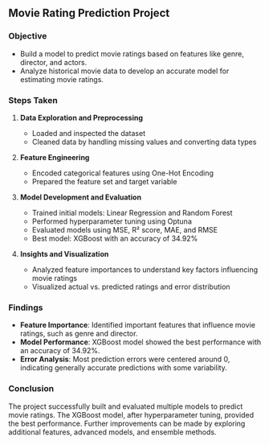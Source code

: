 ## Movie Rating Prediction Project

### Objective
- Build a model to predict movie ratings based on features like genre, director, and actors.
- Analyze historical movie data to develop an accurate model for estimating movie ratings.

### Steps Taken
1. **Data Exploration and Preprocessing**
   - Loaded and inspected the dataset
   - Cleaned data by handling missing values and converting data types

2. **Feature Engineering**
   - Encoded categorical features using One-Hot Encoding
   - Prepared the feature set and target variable

3. **Model Development and Evaluation**
   - Trained initial models: Linear Regression and Random Forest
   - Performed hyperparameter tuning using Optuna 
   - Evaluated models using MSE, R² score, MAE, and RMSE
   - Best model: XGBoost with an accuracy of 34.92%

4. **Insights and Visualization**
   - Analyzed feature importances to understand key factors influencing movie ratings
   - Visualized actual vs. predicted ratings and error distribution

### Findings
- **Feature Importance**: Identified important features that influence movie ratings, such as genre and director.
- **Model Performance**: XGBoost model showed the best performance with an accuracy of 34.92%.
- **Error Analysis**: Most prediction errors were centered around 0, indicating generally accurate predictions with some variability.

### Conclusion
The project successfully built and evaluated multiple models to predict movie ratings. The XGBoost model, after hyperparameter tuning, provided the best performance. Further improvements can be made by exploring additional features, advanced models, and ensemble methods.

